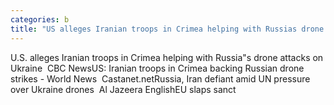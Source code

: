 ```yaml
---
categories: b
title: "US alleges Iranian troops in Crimea helping with Russias drone attacks on Ukraine  CBC News"
---
```

U.S. alleges Iranian troops in Crimea helping with Russia"s drone attacks on Ukraine&nbsp;&nbsp;CBC NewsUS: Iranian troops in Crimea backing Russian drone strikes - World News&nbsp;&nbsp;Castanet.netRussia, Iran defiant amid UN pressure over Ukraine drones&nbsp;&nbsp;Al Jazeera EnglishEU slaps sanct